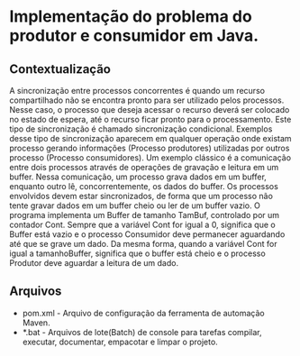 # Implementação do problema do produtor e consumidor em Java.

## Contextualização

A sincronização entre processos concorrentes é quando um recurso compartilhado não se encontra pronto para ser utilizado pelos processos. 
Nesse caso, o processo que deseja acessar o recurso deverá ser colocado no estado de espera, até o recurso ficar pronto para o processamento. 
Este tipo de sincronização é chamado sincronização condicional.
Exemplos desse tipo de sincronização aparecem em qualquer operação onde existam processo gerando informações (Processo produtores) utilizadas por outros processo (Processo consumidores). 
Um exemplo clássico é a comunicação entre dois processos através de operações de gravação e leitura em um buffer. 
Nessa comunicação, um processo grava dados em um buffer, enquanto outro lê, concorrentemente, os dados do buffer. 
Os processos envolvidos devem estar sincronizados, de forma que um processo não tente gravar dados em um buffer cheio ou ler de um buffer vazio.
O programa implementa um Buffer de tamanho TamBuf, controlado por um contador Cont. 
Sempre que a variável Cont for igual a 0, significa que o Buffer está vazio e o processo Consumidor deve permanecer aguardando até que se grave um dado. 
Da mesma forma, quando a variável Cont for igual a tamanhoBuffer, significa que o buffer está cheio e o processo Produtor deve aguardar a leitura de um dado.

## Arquivos

- pom.xml - Arquivo de configuração da ferramenta de automação Maven.
- *.bat - Arquivos de lote(Batch) de console para tarefas compilar, executar, documentar, empacotar e limpar o projeto.